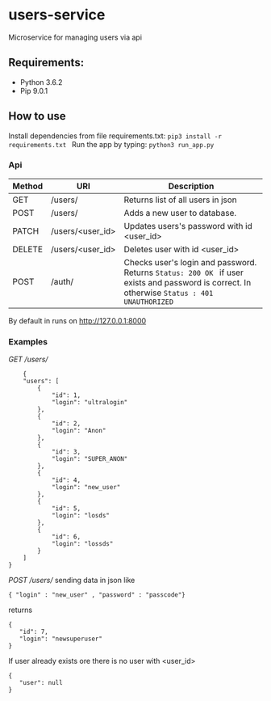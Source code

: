# users-service
Microservice for managing users via api 

## Requirements:
* Python 3.6.2 
* Pip 9.0.1 

## How to use
Install dependencies from file requirements.txt:
```pip3 install -r requirements.txt ```
Run the app by typing:
``` python3 run_app.py ```

### Api 
| Method  | URI            | Description |
| ------- | -------------- | -----------  |
| GET     |/users/         | Returns list of all users in json |
| POST    |/users/         | Adds a new user to database.    |
| PATCH   |/users/<user_id>| Updates users's password with id <user_id>|      |           
| DELETE  |/users/<user_id>| Deletes user with id <user_id>      |
| POST    |/auth/          | Checks user's login and password. Returns ```Status: 200 OK ``` if user exists and password is correct. In otherwise ```Status : 401 UNAUTHORIZED ```  |


By default in runs on http://127.0.0.1:8000
### Examples  
 
*GET /users/* 
```
    {
    "users": [
        {
            "id": 1,
            "login": "ultralogin"
        },
        {
            "id": 2,
            "login": "Anon"
        },
        {
            "id": 3,
            "login": "SUPER_ANON"
        },
        {
            "id": 4,
            "login": "new_user"
        },
        {
            "id": 5,
            "login": "losds"
        },
        {
            "id": 6,
            "login": "lossds"
        }
    ]
}
```

*POST /users/* sending data in json like 

 ```{ "login" : "new_user" , "password" : "passcode"}  ```
 
 returns  
 ``` 
{
    "id": 7,
    "login": "newsuperuser"
}  
 ```

If user already exists ore there is no user with <user_id>
 ```  
{
    "user": null
}
 ```  


    
